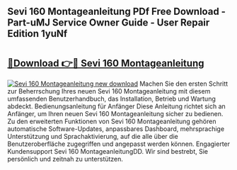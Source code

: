 ## Sevi 160 Montageanleitung PDf Free Download - Part-uMJ Service Owner Guide - User Repair Edition 1yuNf

# <h2><a href="http://df6s0fx.blite.top/?on=Sevi+160+Montageanleitung">🔗Download 👉🔴 Sevi 160 Montageanleitung</a></h2>

[![Sevi 160 Montageanleitung new download](https://i.imgur.com/lujVjoI.png)](http://df6s0fx.blite.top/?on=Sevi+160+Montageanleitung)
Machen Sie den ersten Schritt zur Beherrschung Ihres neuen Sevi 160 Montageanleitung mit diesem umfassenden Benutzerhandbuch, das Installation, Betrieb und Wartung abdeckt. Bedienungsanleitung für Anfänger Diese Anleitung richtet sich an Anfänger, um Ihren neuen Sevi 160 Montageanleitung sicher zu bedienen. Zu den erweiterten Funktionen von Sevi 160 Montageanleitung gehören automatische Software-Updates, anpassbares Dashboard, mehrsprachige Unterstützung und Sprachaktivierung, auf die alle über die Benutzeroberfläche zugegriffen und angepasst werden können. Engagierter Kundensupport Sevi 160 MontageanleitungDD. Wir sind bestrebt, Sie persönlich und zeitnah zu unterstützen.
